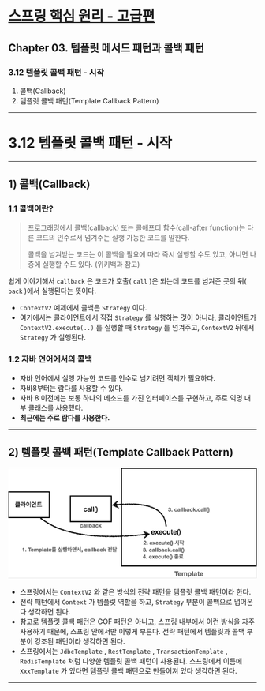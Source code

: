 # <a href = "../README.md" target="_blank">스프링 핵심 원리 - 고급편</a>
## Chapter 03. 템플릿 메서드 패턴과 콜백 패턴
### 3.12 템플릿 콜백 패턴 - 시작
1) 콜백(Callback)
2) 템플릿 콜백 패턴(Template Callback Pattern)

---

# 3.12 템플릿 콜백 패턴 - 시작

---

## 1) 콜백(Callback)

### 1.1 콜백이란?
> 프로그래밍에서 콜백(callback) 또는 콜애프터 함수(call-after function)는 다른 코드의 인수로서
넘겨주는 실행 가능한 코드를 말한다.
>
> 콜백을 넘겨받는 코드는 이 콜백을 필요에 따라 즉시 실행할 수도
있고, 아니면 나중에 실행할 수도 있다. (위키백과 참고)

쉽게 이야기해서 `callback` 은 코드가 호출( `call` )은 되는데 코드를 넘겨준 곳의 뒤( `back` )에서
실행된다는 뜻이다.
- `ContextV2` 예제에서 콜백은 `Strategy` 이다.
- 여기에서는 클라이언트에서 직접 `Strategy` 를 실행하는 것이 아니라, 클라이언트가
`ContextV2.execute(..)` 를 실행할 때 `Strategy` 를 넘겨주고, `ContextV2` 뒤에서 `Strategy` 가
실행된다.


### 1.2 자바 언어에서의 콜백
- 자바 언어에서 실행 가능한 코드를 인수로 넘기려면 객체가 필요하다.
- 자바8부터는 람다를 사용할 수 있다.
- 자바 8 이전에는 보통 하나의 메소드를 가진 인터페이스를 구현하고, 주로 익명 내부 클래스를 사용했다.
- **최근에는 주로 람다를 사용한다.**

---

## 2) 템플릿 콜백 패턴(Template Callback Pattern)
![template_callback](img/template_callback.png)
- 스프링에서는 `ContextV2` 와 같은 방식의 전략 패턴을 템플릿 콜백 패턴이라 한다.
- 전략 패턴에서 `Context` 가 템플릿 역할을 하고, `Strategy` 부분이 콜백으로 넘어온다 생각하면 된다.
- 참고로 템플릿 콜백 패턴은 GOF 패턴은 아니고, 스프링 내부에서 이런 방식을 자주 사용하기 때문에,
스프링 안에서만 이렇게 부른다. 전략 패턴에서 템플릿과 콜백 부분이 강조된 패턴이라 생각하면 된다.
- 스프링에서는 `JdbcTemplate` , `RestTemplate` , `TransactionTemplate` , `RedisTemplate` 처럼 다양한
템플릿 콜백 패턴이 사용된다. 스프링에서 이름에 `XxxTemplate` 가 있다면 템플릿 콜백 패턴으로 만들어져
있다 생각하면 된다.

---
